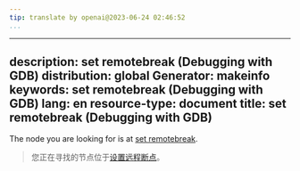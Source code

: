 ```yaml
---
tip: translate by openai@2023-06-24 02:46:52
...
```

---
description: set remotebreak (Debugging with GDB)
distribution: global
Generator: makeinfo
keywords: set remotebreak (Debugging with GDB)
lang: en
resource-type: document
title: set remotebreak (Debugging with GDB)
---

The node you are looking for is at [set remotebreak](Remote-Configuration.html#set-remotebreak).

> 您正在寻找的节点位于[设置远程断点](Remote-Configuration.html#set-remotebreak)。

